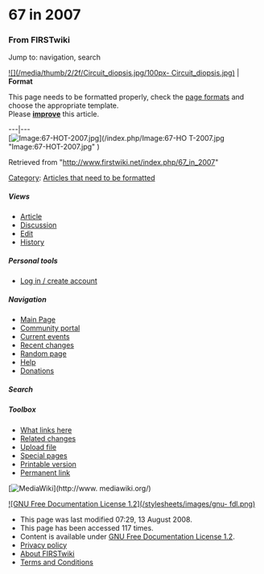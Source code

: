 # 67 in 2007

### From FIRSTwiki

Jump to: navigation, search

[![](/media/thumb/2/2f/Circuit_diopsis.jpg/100px-
Circuit_diopsis.jpg)](/index.php/Image:Circuit_diopsis.jpg "" ) |  **Format**  

This page needs to be formatted properly, check the [page
formats](/index.php/FIRSTwiki:Page_formats "FIRSTwiki:Page formats" ) and
choose the appropriate template.  
Please
**[improve](http://www.firstwiki.net/index.php?title=67_in_2007&action=edit
"http://www.firstwiki.net/index.php?title=67_in_2007&action=edit" )** this
article.  
  
---|---  
[![Image:67-HOT-2007.jpg](/media/b/b6/67-HOT-2007.jpg)](/index.php/Image:67-HO
T-2007.jpg "Image:67-HOT-2007.jpg" )

Retrieved from "<http://www.firstwiki.net/index.php/67_in_2007>"

[Category](/index.php?title=Special:Categories&article=67_in_2007
"Special:Categories" ): [Articles that need to be
formatted](/index.php/Category:Articles_that_need_to_be_formatted
"Category:Articles that need to be formatted" )

##### Views

  * [Article](/index.php/67_in_2007)
  * [Discussion](/index.php?title=Talk:67_in_2007&action=edit)
  * [Edit](/index.php?title=67_in_2007&action=edit)
  * [History](/index.php?title=67_in_2007&action=history)

##### Personal tools

  * [Log in / create account](/index.php?title=Special:Userlogin&returnto=67_in_2007)

[](/index.php/Main_Page "Main Page" )

##### Navigation

  * [Main Page](/index.php/Main_Page)
  * [Community portal](/index.php/FIRSTwiki:Community_portal)
  * [Current events](/index.php/Current_events)
  * [Recent changes](/index.php/Special:Recentchanges)
  * [Random page](/index.php/Special:Random)
  * [Help](/index.php/Help:Contents)
  * [Donations](/index.php/FIRSTwiki:Site_support)

##### Search



##### Toolbox

  * [What links here](/index.php/Special:Whatlinkshere/67_in_2007)
  * [Related changes](/index.php/Special:Recentchangeslinked/67_in_2007)
  * [Upload file](/index.php/Special:Upload)
  * [Special pages](/index.php/Special:Specialpages)
  * [Printable version](/index.php?title=67_in_2007&printable=yes)
  * [Permanent link](/index.php?title=67_in_2007&oldid=68787)

[![MediaWiki](/skins/common/images/poweredby_mediawiki_88x31.png)](http://www.
mediawiki.org/)

[![GNU Free Documentation License 1.2](/stylesheets/images/gnu-
fdl.png)](http://www.gnu.org/copyleft/fdl.html)

  * This page was last modified 07:29, 13 August 2008.
  * This page has been accessed 117 times.
  * Content is available under [GNU Free Documentation License 1.2](http://www.gnu.org/copyleft/fdl.html "http://www.gnu.org/copyleft/fdl.html" ).
  * [Privacy policy](/index.php/FIRSTwiki:Privacy_policy "FIRSTwiki:Privacy policy" )
  * [About FIRSTwiki](/index.php/FIRSTwiki:About "FIRSTwiki:About" )
  * [Terms and Conditions](/index.php/FIRSTwiki:Terms_and_conditions "FIRSTwiki:Terms and conditions" )

